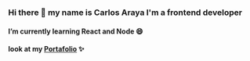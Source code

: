 ### Hi there 👋 my name is Carlos Araya I'm a frontend developer

#### I’m currently learning React and Node 😄

#### look at my [Portafolio](https://portafolio-carlos-araya.netlify.app/) ✨

<!--
**Charlie2208/Charlie2208** is a ✨ _special_ ✨ repository because its `README.md` (this file) appears on your GitHub profile.

Here are some ideas to get you started:

- 🔭 I’m currently working on ...
- 🌱 I’m currently learning ...
- 👯 I’m looking to collaborate on ...
- 🤔 I’m looking for help with ...
- 💬 Ask me about ...
- 📫 How to reach me: ...
- 😄 Pronouns: ...
- ⚡ Fun fact: ...
-->
